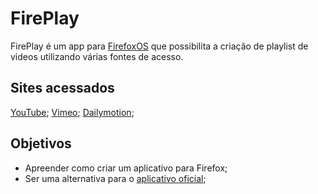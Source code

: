 # FirePlay

FirePlay é um app para [FirefoxOS](http://www.mozilla.org/pt-BR/firefox/os/) que possibilita a criação de playlist de videos utilizando várias fontes de acesso.

## Sites acessados
[YouTube](http://www.youtube.com);
[Vimeo](http://www.vimeo.com);
[Dailymotion](http://www.dailymotion.com);


## Objetivos
- Apreender como criar um aplicativo para Firefox;
- Ser uma alternativa para o [aplicativo oficial](https://marketplace.firefox.com/app/soundcloud/);
